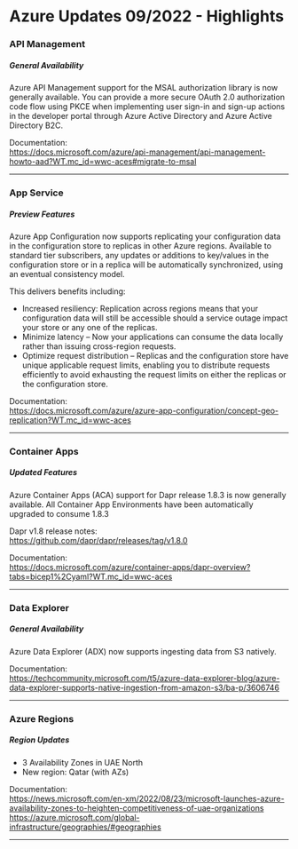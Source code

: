 # Azure Updates 09/2022 - Highlights

### API Management
##### General Availability

Azure API Management support for the MSAL authorization library is now generally available.
You can provide a more secure OAuth 2.0 authorization code flow using PKCE when implementing user sign-in and sign-up actions 
in the developer portal through Azure Active Directory and Azure Active Directory B2C.

Documentation:  
https://docs.microsoft.com/azure/api-management/api-management-howto-aad?WT.mc_id=wwc-aces#migrate-to-msal

---

### App Service

##### Preview Features

Azure App Configuration now supports replicating your configuration data in the configuration store to replicas in other Azure regions. 
Available to standard tier subscribers, any updates or additions to key/values in the configuration store or in a replica will be automatically synchronized,
using an eventual consistency model.

This delivers benefits including:
 - Increased resiliency:
   Replication across regions means that your configuration data will still be accessible should a service outage impact your store or 
   any one of the replicas.
 - Minimize latency – Now your applications can consume the data locally rather than issuing cross-region requests.
 - Optimize request distribution – Replicas and the configuration store have unique applicable request limits,
   enabling you to distribute requests efficiently to avoid exhausting the request limits on either the replicas or the configuration store.

Documentation:  
https://docs.microsoft.com/azure/azure-app-configuration/concept-geo-replication?WT.mc_id=wwc-aces

---

### Container Apps

##### Updated Features

Azure Container Apps (ACA) support for Dapr release 1.8.3 is now generally available.
All Container App Environments have been automatically upgraded to consume 1.8.3

Dapr v1.8 release notes:  
https://github.com/dapr/dapr/releases/tag/v1.8.0

Documentation:  
https://docs.microsoft.com/azure/container-apps/dapr-overview?tabs=bicep1%2Cyaml?WT.mc_id=wwc-aces

---

### Data Explorer

##### General Availability

Azure Data Explorer (ADX) now supports ingesting data from S3 natively.

Documentation:  
https://techcommunity.microsoft.com/t5/azure-data-explorer-blog/azure-data-explorer-supports-native-ingestion-from-amazon-s3/ba-p/3606746

---

### Azure Regions

##### Region Updates

- 3 Availability Zones in UAE North
- New region: Qatar (with AZs)
              
Documentation:  
https://news.microsoft.com/en-xm/2022/08/23/microsoft-launches-azure-availability-zones-to-heighten-competitiveness-of-uae-organizations  
https://azure.microsoft.com/global-infrastructure/geographies/#geographies

---

